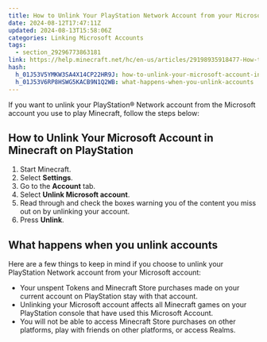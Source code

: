 ```yaml
---
title: How to Unlink Your PlayStation Network Account from your Microsoft Account in Minecraft
date: 2024-08-12T17:47:11Z
updated: 2024-08-13T15:58:06Z
categories: Linking Microsoft Accounts
tags:
  - section_29296773863181
link: https://help.minecraft.net/hc/en-us/articles/29198935918477-How-to-Unlink-Your-PlayStation-Network-Account-from-your-Microsoft-Account-in-Minecraft
hash:
  h_01J53V5YMKW3SA4X14CP22HR9J: how-to-unlink-your-microsoft-account-in-minecraft-on-playstation
  h_01J53V6RP8HSWG5KACB9N1Q2WB: what-happens-when-you-unlink-accounts
---
```


If you want to unlink your PlayStation® Network account from the Microsoft account you use to play Minecraft, follow the steps below:

## How to Unlink Your Microsoft Account in Minecraft on PlayStation

1.  Start Minecraft. 
2.  Select **Settings**. 
3.  Go to the **Account** tab. 
4.  Select **Unlink Microsoft account**. 
5.  Read through and check the boxes warning you of the content you miss out on by unlinking your account. 
6.  Press **Unlink**. 

## What happens when you unlink accounts

Here are a few things to keep in mind if you choose to unlink your PlayStation Network account from your Microsoft account: 

- Your unspent Tokens and Minecraft Store purchases made on your current account on PlayStation stay with that account. 
- Unlinking your Microsoft account affects all Minecraft games on your PlayStation console that have used this Microsoft Account. 
- You will not be able to access Minecraft Store purchases on other platforms, play with friends on other platforms, or access Realms.
